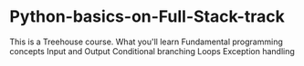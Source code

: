 # Python-basics-on-Full-Stack-track
This is a Treehouse course. What you'll learn Fundamental programming concepts Input and Output Conditional branching Loops Exception handling
